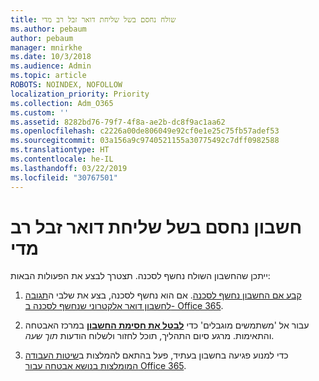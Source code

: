 ```yaml
---
title: שולח נחסם בשל שליחת דואר זבל רב מדי
ms.author: pebaum
author: pebaum
manager: mnirkhe
ms.date: 10/3/2018
ms.audience: Admin
ms.topic: article
ROBOTS: NOINDEX, NOFOLLOW
localization_priority: Priority
ms.collection: Adm_O365
ms.custom: ''
ms.assetid: 8282bd76-79f7-4f8a-ae2b-dc8f9ac1aa62
ms.openlocfilehash: c2226a00de806049e92cf0e1e25c75fb57adef53
ms.sourcegitcommit: 03a156a9c9740521155a30775492c7dff0982588
ms.translationtype: HT
ms.contentlocale: he-IL
ms.lasthandoff: 03/22/2019
ms.locfileid: "30767501"
---
```

# <a name="account-is-blocked-for-sending-too-much-spam"></a>חשבון נחסם בשל שליחת דואר זבל רב מדי

ייתכן שהחשבון השולח נחשף לסכנה. תצטרך לבצע את הפעולות הבאות:
  
1. [קבע אם החשבון נחשף לסכנה](https://support.microsoft.com/help/2551603/how-to-determine-whether-your-office-365-account-has-been-compromised). אם הוא נחשף לסכנה, בצע את שלבי ה[תגובה לחשבון דואר אלקטרוני שנחשף לסכנה ב- Office 365](https://docs.microsoft.com/office365/securitycompliance/responding-to-a-compromised-email-account).
    
2. עבור אל 'משתמשים מוגבלים' כדי **[לבטל את חסימת החשבון](https://protection.office.com/?hash=/restrictedusers)** במרכז האבטחה והתאימות. מרגע סיום התהליך, תוכל לחזור ולשלוח הודעות *תוך שעה*. 
    
3. כדי למנוע פגיעה בחשבון בעתיד, פעל בהתאם להמלצות ב[שיטות העבודה המומלצות בנושא אבטחה עבור Office 365](https://support.office.com/article/9295e396-e53d-49b9-ae9b-0b5828cdedc3.aspx).
  

